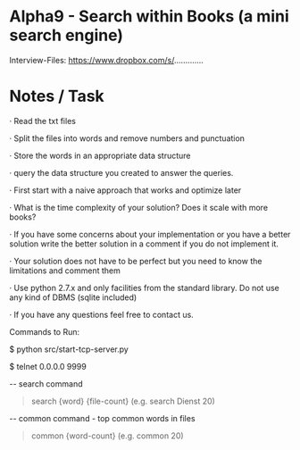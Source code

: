 # Alpha9 - Search within Books (a mini search engine)

Interview-Files: https://www.dropbox.com/s/.............


# Notes / Task

·         Read the txt files

·         Split the files into words and remove numbers and punctuation

·         Store the words in an appropriate data structure

·         query the data structure you created to answer the queries.

·         First start with a naive approach that works and optimize later

·         What is the time complexity of your solution? Does it scale with more books?

·         If you have some concerns about your implementation or you have a better solution write the better solution in a comment if you do not implement it.

·         Your solution does not have to be perfect but you need to know the limitations and comment them

·         Use python 2.7.x and only facilities from the standard library. Do not use any kind of DBMS (sqlite included)

·         If you have any questions feel free to contact us.

 

Commands to Run: 

$ python src/start-tcp-server.py

$ telnet 0.0.0.0 9999

-- search command
> search {word} {file-count} (e.g. search Dienst 20)

-- common command - top common words in files
> common {word-count} (e.g. common 20)


